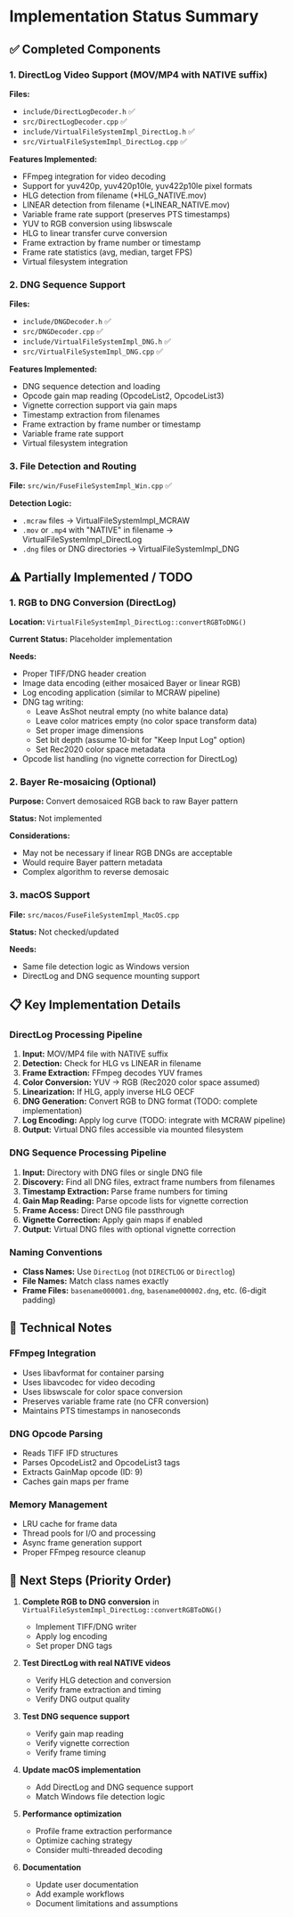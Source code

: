 # Implementation Status Summary

## ✅ Completed Components

### 1. DirectLog Video Support (MOV/MP4 with NATIVE suffix)
**Files:**
- `include/DirectLogDecoder.h` ✅
- `src/DirectLogDecoder.cpp` ✅
- `include/VirtualFileSystemImpl_DirectLog.h` ✅
- `src/VirtualFileSystemImpl_DirectLog.cpp` ✅

**Features Implemented:**
- FFmpeg integration for video decoding
- Support for yuv420p, yuv420p10le, yuv422p10le pixel formats
- HLG detection from filename (*HLG_NATIVE.mov)
- LINEAR detection from filename (*LINEAR_NATIVE.mov)
- Variable frame rate support (preserves PTS timestamps)
- YUV to RGB conversion using libswscale
- HLG to linear transfer curve conversion
- Frame extraction by frame number or timestamp
- Frame rate statistics (avg, median, target FPS)
- Virtual filesystem integration

### 2. DNG Sequence Support
**Files:**
- `include/DNGDecoder.h` ✅
- `src/DNGDecoder.cpp` ✅
- `include/VirtualFileSystemImpl_DNG.h` ✅
- `src/VirtualFileSystemImpl_DNG.cpp` ✅

**Features Implemented:**
- DNG sequence detection and loading
- Opcode gain map reading (OpcodeList2, OpcodeList3)
- Vignette correction support via gain maps
- Timestamp extraction from filenames
- Frame extraction by frame number or timestamp
- Variable frame rate support
- Virtual filesystem integration

### 3. File Detection and Routing
**File:** `src/win/FuseFileSystemImpl_Win.cpp` ✅

**Detection Logic:**
- `.mcraw` files → VirtualFileSystemImpl_MCRAW
- `.mov` or `.mp4` with "NATIVE" in filename → VirtualFileSystemImpl_DirectLog
- `.dng` files or DNG directories → VirtualFileSystemImpl_DNG

## ⚠️ Partially Implemented / TODO

### 1. RGB to DNG Conversion (DirectLog)
**Location:** `VirtualFileSystemImpl_DirectLog::convertRGBToDNG()`

**Current Status:** Placeholder implementation

**Needs:**
- Proper TIFF/DNG header creation
- Image data encoding (either mosaiced Bayer or linear RGB)
- Log encoding application (similar to MCRAW pipeline)
- DNG tag writing:
  - Leave AsShot neutral empty (no white balance data)
  - Leave color matrices empty (no color space transform data)
  - Set proper image dimensions
  - Set bit depth (assume 10-bit for "Keep Input Log" option)
  - Set Rec2020 color space metadata
- Opcode list handling (no vignette correction for DirectLog)

### 2. Bayer Re-mosaicing (Optional)
**Purpose:** Convert demosaiced RGB back to raw Bayer pattern

**Status:** Not implemented

**Considerations:**
- May not be necessary if linear RGB DNGs are acceptable
- Would require Bayer pattern metadata
- Complex algorithm to reverse demosaic

### 3. macOS Support
**File:** `src/macos/FuseFileSystemImpl_MacOS.cpp`

**Status:** Not checked/updated

**Needs:**
- Same file detection logic as Windows version
- DirectLog and DNG sequence mounting support

## 📋 Key Implementation Details

### DirectLog Processing Pipeline
1. **Input:** MOV/MP4 file with NATIVE suffix
2. **Detection:** Check for HLG vs LINEAR in filename
3. **Frame Extraction:** FFmpeg decodes YUV frames
4. **Color Conversion:** YUV → RGB (Rec2020 color space assumed)
5. **Linearization:** If HLG, apply inverse HLG OECF
6. **DNG Generation:** Convert RGB to DNG format (TODO: complete implementation)
7. **Log Encoding:** Apply log curve (TODO: integrate with MCRAW pipeline)
8. **Output:** Virtual DNG files accessible via mounted filesystem

### DNG Sequence Processing Pipeline
1. **Input:** Directory with DNG files or single DNG file
2. **Discovery:** Find all DNG files, extract frame numbers from filenames
3. **Timestamp Extraction:** Parse frame numbers for timing
4. **Gain Map Reading:** Parse opcode lists for vignette correction
5. **Frame Access:** Direct DNG file passthrough
6. **Vignette Correction:** Apply gain maps if enabled
7. **Output:** Virtual DNG files with optional vignette correction

### Naming Conventions
- **Class Names:** Use `DirectLog` (not `DIRECTLOG` or `Directlog`)
- **File Names:** Match class names exactly
- **Frame Files:** `basename000001.dng`, `basename000002.dng`, etc. (6-digit padding)

## 🔧 Technical Notes

### FFmpeg Integration
- Uses libavformat for container parsing
- Uses libavcodec for video decoding
- Uses libswscale for color space conversion
- Preserves variable frame rate (no CFR conversion)
- Maintains PTS timestamps in nanoseconds

### DNG Opcode Parsing
- Reads TIFF IFD structures
- Parses OpcodeList2 and OpcodeList3 tags
- Extracts GainMap opcode (ID: 9)
- Caches gain maps per frame

### Memory Management
- LRU cache for frame data
- Thread pools for I/O and processing
- Async frame generation support
- Proper FFmpeg resource cleanup

## 🎯 Next Steps (Priority Order)

1. **Complete RGB to DNG conversion** in `VirtualFileSystemImpl_DirectLog::convertRGBToDNG()`
   - Implement TIFF/DNG writer
   - Apply log encoding
   - Set proper DNG tags

2. **Test DirectLog with real NATIVE videos**
   - Verify HLG detection and conversion
   - Verify frame extraction and timing
   - Verify DNG output quality

3. **Test DNG sequence support**
   - Verify gain map reading
   - Verify vignette correction
   - Verify frame timing

4. **Update macOS implementation**
   - Add DirectLog and DNG sequence support
   - Match Windows file detection logic

5. **Performance optimization**
   - Profile frame extraction performance
   - Optimize caching strategy
   - Consider multi-threaded decoding

6. **Documentation**
   - Update user documentation
   - Add example workflows
   - Document limitations and assumptions

